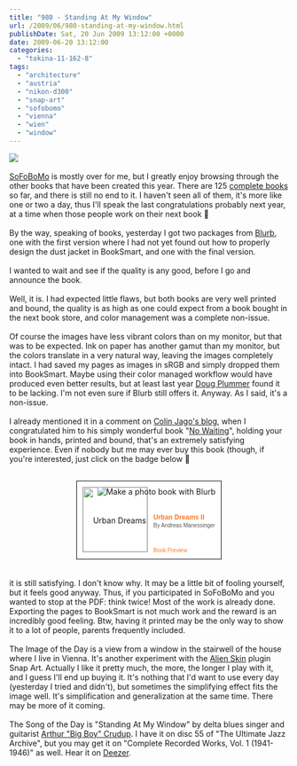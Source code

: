 ```yaml
---
title: "980 - Standing At My Window"
url: /2009/06/980-standing-at-my-window.html
publishDate: Sat, 20 Jun 2009 13:12:00 +0000
date: 2009-06-20 13:12:00
categories: 
  - "tokina-11-162-8"
tags: 
  - "architecture"
  - "austria"
  - "nikon-d300"
  - "snap-art"
  - "sofobomo"
  - "vienna"
  - "wien"
  - "window"
---
```

<a href="https://d25zfm9zpd7gm5.cloudfront.net/1200x1200/2009/20090619_074302_ps.jpg" target="_blank"><img src="https://d25zfm9zpd7gm5.cloudfront.net/0600x0600/2009/20090619_074302_ps.jpg"/></a><br/><br/><a href="http://www.sofobomo.org/2009/" target="_blank">SoFoBoMo</a> is mostly over for me, but I greatly enjoy browsing through the other books that have been created this year. There are 125 <a href="http://www.sofobomo.org/2009/browse/completed-books/" target="_blank">complete books</a> so far, and there is still no end to it. I haven't seen all of them, it's more like one or two a day, thus I'll speak the last congratulations probably next year, at a time when those people work on their next book 🙂<br/><br/> By the way, speaking of books, yesterday I got two packages from <a href="http://www.blurb.com/" target="_blank">Blurb</a>, one with the first version where I had not yet found out how to properly design the dust jacket in BookSmart, and one with the final version.<br/><br/>I wanted to wait and see if the quality is any good, before I go and announce the book.<br/><br/>Well, it is. I had expected little flaws, but both books are very well printed and bound, the quality is as high as one could expect from a book bought in the next book store, and color management was a complete non-issue.<br/><br/>Of course the images have less vibrant colors than on my monitor, but that was to be expected. Ink on paper has another gamut than my monitor, but the colors translate in a very natural way, leaving the images completely intact. I had saved my pages as images in sRGB and simply dropped them into BookSmart. Maybe using their color managed workflow would have produced even better results, but at least last year <a href="http://dougplummer.blogs.com/dispatches/2008/12/blurbnot-working-yet.html" target="_blank">Doug Plummer</a> found it to be lacking. I'm not even sure if Blurb still offers it. Anyway. As I said, it's a non-issue.<br/><br/>I already mentioned it in a comment on <a href="http://www.auspiciousdragon.net/photowords/" target="_blank">Colin Jago's blog</a>, when I congratulated him to his simply wonderful book "<a href="http://www.sofobomo.org/2009/books/colinjago/aberdeen-june-2009/" target="_blank">No Waiting</a>", holding your book in hands, printed and bound, that's an extremely satisfying experience. Even if nobody but me may ever buy this book (though, if you're interested, just click on the badge below 🙂<br/><br/><center><div id="badge" style="border: 1px solid rgb(0, 0, 0); margin: 0px; padding: 10px; position: relative; width: 240px; height: 120px; background-color: white;">    <div style="margin: 0px; padding: 0px; position: absolute; top: 10px; left: 10px; width: 118px; height: 100px; line-height: 116px; text-align: center;">            <a href="http://www.blurb.com/bookstore/detail/715578/?utm_source=badge&amp;utm_medium=banner&amp;utm_content=280x160" style="border: 0px none ; margin: 0px; padding: 0px;" target="_blank">            <img alt="Urban Dreams II" src="http://www.blurb.com//images/uploads/catalog/58/480758/715578-e566888d1227c996e041e5e660b499c1.jpg" style="border: 1px solid rgb(167, 167, 167); margin: 0px; padding: 0px; width: 116px; vertical-align: middle;"/>        </a>        </div>    <div style="border: 0px none ; margin: 0px; padding: 0px; overflow: hidden; position: absolute; top: 58px; left: 138px; width: 120px; text-align: left;">        <div style="border: 0px none ; margin: 0px; padding: 0px; overflow: hidden; width: 105px; line-height: 18px;">            <a href="http://www.blurb.com/bookstore/detail/715578?utm_source=badge&amp;utm_medium=banner&amp;utm_content=280x160" style="font-family: Arial,Helvetica,sans-serif; font-style: normal; font-variant: normal; font-weight: bold; font-size: 12px; line-height: normal; font-size-adjust: none; font-stretch: normal; color: rgb(253, 120, 32); text-decoration: none;">Urban Dreams II</a>        </div>        <div style="border: 0px none ; margin: 0px; padding: 0px; font-family: Arial,Helvetica,sans-serif; font-style: normal; font-variant: normal; font-weight: bold; font-size: 10px; font-size-adjust: none; font-stretch: normal; color: rgb(84, 84, 84); line-height: 15px;">                    </div>        <div style="border: 0px none ; margin: 0px; padding: 0px; font-family: Arial,Helvetica,sans-serif; font-style: normal; font-variant: normal; font-weight: normal; font-size: 10px; font-size-adjust: none; font-stretch: normal; color: rgb(84, 84, 84); line-height: 15px;">            By Andreas Manessinger        </div>    </div>        <div style="border: 0px none ; margin: 0px; padding: 0px; position: absolute; bottom: 8px; left: 138px; font-family: Arial,Helvetica,sans-serif; font-style: normal; font-variant: normal; font-weight: normal; font-size: 10px; font-size-adjust: none; font-stretch: normal; color: rgb(253, 120, 32); line-height: 15px;">        <a force="true" href="http://www.blurb.com/books/715578" only_path="false" style="color: rgb(253, 120, 32); text-decoration: none;" title="Book Preview">Book Preview</a>    </div>        <div style="margin: 0px; padding: 0px; position: absolute; top: 10px; right: 10px;">        <a href="http://www.blurb.com/?utm_source=badge&amp;utm_medium=banner&amp;utm_content=280x160" style="border: 0pt none ; margin: 0px; padding: 0px; text-decoration: none;" target="_blank" title="Make a photo book with Blurb">            <img alt="Make a photo book with Blurb" src="http://www.blurb.com/images/badge/blurb-logo.png" style="border: 0pt none ; margin: 0px; padding: 0px;"/>        </a>    </div>    <div style="border: 0px solid black; clear: both;"/></div></center><br/><br/>it is still satisfying. I don't know why. It may be a little bit of fooling yourself, but it feels good anyway. Thus, if you participated in SoFoBoMo and you wanted to stop at the PDF: think twice! Most of the work is already done. Exporting the pages to BookSmart is not much work and the reward is an incredibly good feeling. Btw, having it printed may be the only way to show it to a lot of people, parents frequently included.<br/><br/> The Image of the Day is a view from a window in the stairwell of the house where I live in Vienna. It's another experiment with the <a href="http://www.alienskin.com/" target="_blank">Alien Skin</a> plugin Snap Art. Actually I like it pretty much, the more, the longer I play with it, and I guess I'll end up buying it. It's nothing that I'd want to use every day (yesterday I tried and didn't), but sometimes the simplifying effect fits the image well. It's simplification and generalization at the same time. There may be more of it coming.<br/><br/>The Song of the Day is "Standing At My Window" by delta blues singer and guitarist <a href="http://en.wikipedia.org/wiki/Arthur_Crudup" target="_blank">Arthur "Big Boy" Crudup</a>. I have it on disc 55 of "The Ultimate Jazz Archive", but you may get it on "Complete Recorded Works, Vol. 1 (1941-1946)" as well. Hear it on <a href="http://www.deezer.com/#music/album/204910" target="_blank">Deezer</a>.
